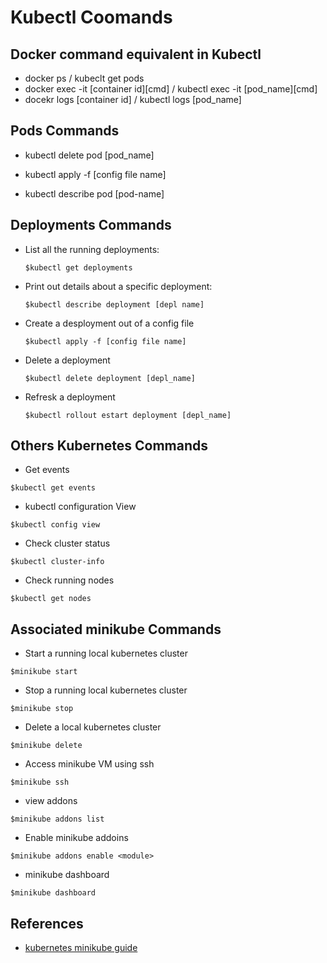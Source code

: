 # Kubectl Coomands

## Docker command equivalent in Kubectl

- docker ps / kubeclt get pods
- docker exec -it [container id][cmd] / kubectl exec -it [pod_name][cmd]
- docekr logs [container id] / kubectl logs [pod_name]

## Pods Commands

- kubectl delete pod [pod_name]

- kubectl apply -f [config file name]

- kubectl describe pod [pod-name]

## Deployments Commands

- List all the running deployments: 

  `$kubectl get deployments`

- Print out details about a specific deployment:

  `$kubectl describe deployment [depl name]`

- Create a desployment out of a config file

  `$kubectl apply -f [config file name]`

- Delete a deployment

  `$kubectl delete deployment [depl_name]`

- Refresk a deployment

  `$kubectl rollout estart deployment [depl_name]`

## Others Kubernetes Commands

- Get events

`$kubectl get events`

- kubectl configuration View

`$kubectl config view`

- Check cluster status

`$kubectl cluster-info`

- Check running nodes

`$kubectl get nodes`

## Associated minikube Commands

- Start a running local kubernetes cluster

`$minikube start`

- Stop a running local kubernetes cluster

`$minikube stop`

- Delete a local kubernetes cluster

`$minikube delete`

- Access minikube VM using ssh

`$minikube ssh`

- view addons

`$minikube addons list`

- Enable minikube addoins

`$minikube addons enable <module>`

- minikube dashboard

`$minikube dashboard`


## References

- [kubernetes minikube guide](https://kubernetes.io/es/docs/tutorials/hello-minikube/)

